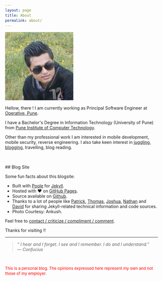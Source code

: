 ```yaml
---
layout: page
title: About
permalink: about/
---
```


![Profile Picture](/public/dp.jpg)

Hellow, there ! I am currently working as Principal Software Engineer at <a href="https://www.operative.com" target="_blank">Operative, Pune</a>.

I have a Bachelor's Degree in Information Technology (University of Pune) from <a href="http://en.wikipedia.org/wiki/Pune_Institute_of_Computer_Technology" target="_blank">Pune Institute of Computer Technology</a>.

Other than my professional work I am interested in mobile development, mobile security, reverse engineering. I also take keen interest in <a href="http://shubhamaher.com/juggling">juggling</a>, <a href="http://shubhamaher.com/blog">blogging</a>, travelling, blog reading.

<br>
<div class="badge-base LI-profile-badge" data-locale="en_US" data-size="large" data-theme="dark" data-type="HORIZONTAL" data-vanity="shubham--aher" data-version="v1"></div>
<br>  
## Blog Site

Some fun facts about this blogsite:

* Built with <a href="http://getpoole.com" target="_blank">Poole</a> for <a href="http://jekyllrb.com" target="_blank">Jekyll</a>.
* Hosted with ♥ on <a href="https://pages.github.com" target="_blank">GitHub Pages</a>.
* Source available on <a href="https://github.com/shubham-aher/shubham-aher.github.io" target="_blank">Github</a>.
* Thanks to a lot of people like <a href="http://patricksteadman.ca/2014/08/04/lanyonsetup/" target="_blank">Patrick</a>, <a href="https://github.com/thomascannon/" target="_blank">Thomas</a>, <a href="http://joshualande.com/jekyll-github-pages-poole/" target="_blank">Joshua</a>, <a href="http://nathantreid.com/setting-up-this-blog/" target="_blank">Nathan</a> and <a href="http://loyc.net/2014/blogging-on-github.html" target="_blank">David</a> for sharing Jekyll-related technical information and code sources.
* Photo Courtesy: Ankush.

Feel free to [contact / criticize / compliment / comment](mailto:shubham.s.aher@gmail.com).

Thanks for visiting !!

---
> *&ldquo; I hear and I forget. I see and I remember. I do and I understand.*&rdquo;<br>
  &mdash; *Confucius*

<br>  
<p><font color="red" size="2">This is a personal blog. The opinions expressed here represent my own and not those of my employer.</font></p>